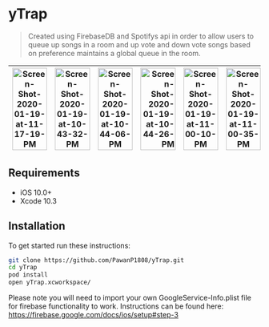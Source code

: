 
# yTrap
> Created using FirebaseDB and Spotifys api in order to allow users to queue up songs in a room and up vote and down vote songs based on preference maintains a global queue in the room.

|<img src="https://i.ibb.co/0J9WB1p/Screen-Shot-2020-01-19-at-11-17-19-PM.png" alt="Screen-Shot-2020-01-19-at-11-17-19-PM" border="0" width=100%> |     <img src="https://i.ibb.co/xGbyVMx/Screen-Shot-2020-01-19-at-10-43-32-PM.png" alt="Screen-Shot-2020-01-19-at-10-43-32-PM" border="0" width=100%>    |     <img src="https://i.ibb.co/N1HFqJm/Screen-Shot-2020-01-19-at-10-44-06-PM.png" alt="Screen-Shot-2020-01-19-at-10-44-06-PM" border="0" width=100%>      |<img src="https://i.ibb.co/8mkDXMH/Screen-Shot-2020-01-19-at-10-44-26-PM.png" alt="Screen-Shot-2020-01-19-at-10-44-26-PM" border="0" width=100%>  | <img src="https://i.ibb.co/svtDD77/Screen-Shot-2020-01-19-at-11-00-10-PM.png" alt="Screen-Shot-2020-01-19-at-11-00-10-PM" border="0" width=100%>    |  <img src="https://i.ibb.co/0XSBXGm/Screen-Shot-2020-01-19-at-11-00-35-PM.png" alt="Screen-Shot-2020-01-19-at-11-00-35-PM" border="0" width=100%>      |
| ------------- | ------------- |:-------------:| -----:| ------------- |:-------------:|



## Requirements

- iOS 10.0+
- Xcode 10.3

## Installation

To get started run these instructions:

```sh
git clone https://github.com/PawanP1808/yTrap.git
cd yTrap
pod install
open yTrap.xcworkspace/

```
Please note you will need to import your own GoogleService-Info.plist file for firebase functionality to work. Instructions can be found here: https://firebase.google.com/docs/ios/setup#step-3
